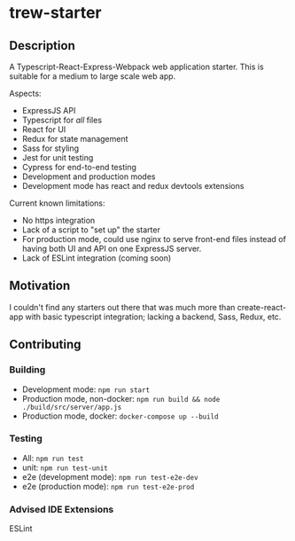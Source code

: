 # trew-starter

## Description
A Typescript-React-Express-Webpack web application starter. This is suitable for a medium to large scale web app.

Aspects:
* ExpressJS API
* Typescript for *all* files
* React for UI
* Redux for state management
* Sass for styling
* Jest for unit testing
* Cypress for end-to-end testing
* Development and production modes
* Development mode has react and redux devtools extensions

Current known limitations:
* No https integration
* Lack of a script to "set up" the starter
* For production mode, could use nginx to serve front-end files instead of having both UI and API on one ExpressJS server.
* Lack of ESLint integration (coming soon)

## Motivation
I couldn't find any starters out there that was much more than create-react-app with basic typescript integration; lacking a backend, Sass, Redux, etc.

## Contributing

### Building
* Development mode: `npm run start`
* Production mode, non-docker: `npm run build && node ./build/src/server/app.js`
* Production mode, docker: `docker-compose up --build`

### Testing
* All: `npm run test`
* unit: `npm run test-unit`
* e2e (development mode): `npm run test-e2e-dev`
* e2e (production mode): `npm run test-e2e-prod`

### Advised IDE Extensions

ESLint
